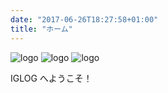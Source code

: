 ```yaml
---
date: "2017-06-26T18:27:58+01:00"
title: "ホーム"
---
```


<img src="images/logo_img_only.svg" alt="logo" class="logo_img_only">
<img src="images/logo_img_only.svg" alt="logo" class="logo_img_only">
<img src="images/logo_img_only.svg" alt="logo" class="logo_img_only">

IGLOG へようこそ！